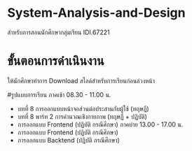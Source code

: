 # System-Analysis-and-Design
สำหรับการสอนนักศึกษากลุ่มเรียน IDI.67221

# ขั้นตอนการดำเนินงาน
ให้นักศึกษาทำการ Download สไลด์สำหรับการเรียนก่อนล่วงหน้า

#รูปแบบการเรียน
ภาคเช้า 08.30 - 11.00 น.
- บทที่ 8 การออกแบบหน้าจอส่วนต่อประสานกับผู้ใช้ (ทฤษฎี)
- บทที่ 8 พาร์ท 2 การคำนวณเชิงกายภาพ (ทฤษฏี + ปฏิบัติ)
- การออกแบบ Frontend (ปฏิบัติ กรณีศึกษา)
ภาคบ่าย 13.00 - 17.00 น.
- การออกแบบ Frontend (ปฏิบัติ กรณีศึกษา)
- การออกแบบ Backtend (ปฏิบัติ กรณีศึกษา)
